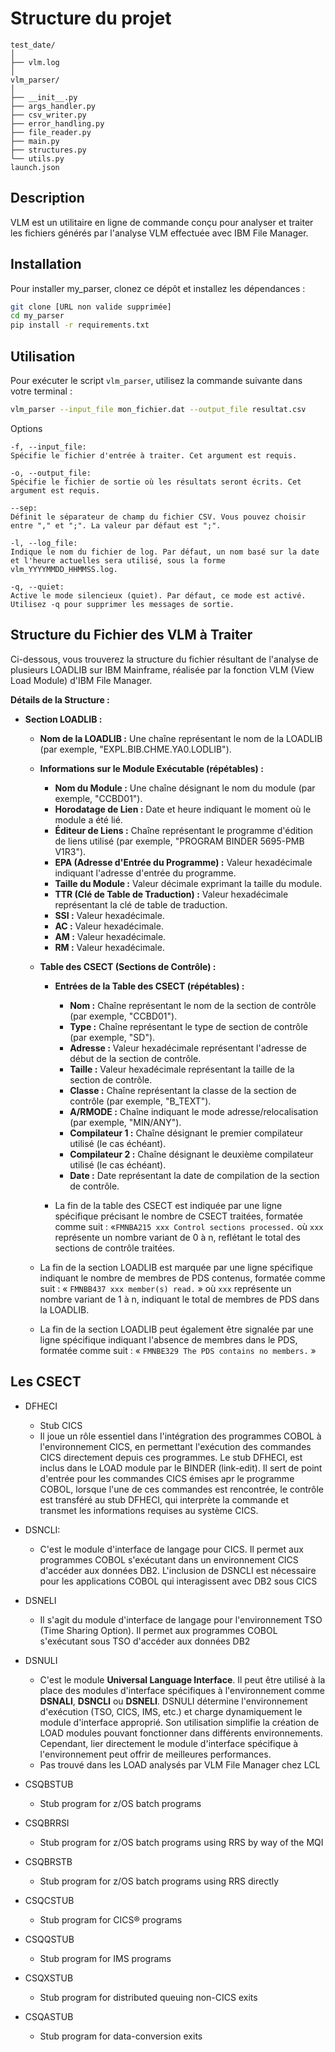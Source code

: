# Structure du projet

```
test_date/
│
├── vlm.log
│
vlm_parser/
│
├── __init__.py
├── args_handler.py
├── csv_writer.py
├── error_handling.py
├── file_reader.py
├── main.py
├── structures.py
└── utils.py
launch.json
```

## Description
VLM est un utilitaire en ligne de commande conçu pour analyser et traiter les fichiers générés par l'analyse VLM effectuée avec IBM File Manager.

## Installation
Pour installer my_parser, clonez ce dépôt et installez les dépendances :

```bash
git clone [URL non valide supprimée]
cd my_parser
pip install -r requirements.txt
```

## Utilisation

Pour exécuter le script `vlm_parser`, utilisez la commande suivante dans votre terminal :

```bash
vlm_parser --input_file mon_fichier.dat --output_file resultat.csv
```

Options

    -f, --input_file:
    Spécifie le fichier d'entrée à traiter. Cet argument est requis.

    -o, --output_file:
    Spécifie le fichier de sortie où les résultats seront écrits. Cet argument est requis.

    --sep:
    Définit le séparateur de champ du fichier CSV. Vous pouvez choisir entre "," et ";". La valeur par défaut est ";".

    -l, --log_file:
    Indique le nom du fichier de log. Par défaut, un nom basé sur la date et l'heure actuelles sera utilisé, sous la forme vlm_YYYYMMDD_HHMMSS.log.

    -q, --quiet:
    Active le mode silencieux (quiet). Par défaut, ce mode est activé. Utilisez -q pour supprimer les messages de sortie.


## Structure du Fichier des VLM à Traiter

Ci-dessous, vous trouverez la structure du fichier résultant de l'analyse de plusieurs LOADLIB sur IBM Mainframe, réalisée par la fonction VLM (View Load Module) d'IBM File Manager.

**Détails de la Structure :**

- **Section LOADLIB :**
    - **Nom de la LOADLIB :** Une chaîne représentant le nom de la LOADLIB (par exemple, "EXPL.BIB.CHME.YA0.LODLIB").
    
    - **Informations sur le Module Exécutable (répétables) :**
        - **Nom du Module :** Une chaîne désignant le nom du module (par exemple, "CCBD01").
        - **Horodatage de Lien :** Date et heure indiquant le moment où le module a été lié.
        - **Éditeur de Liens :** Chaîne représentant le programme d'édition de liens utilisé (par exemple, "PROGRAM BINDER 5695-PMB V1R3").
        - **EPA (Adresse d'Entrée du Programme) :** Valeur hexadécimale indiquant l'adresse d'entrée du programme.
        - **Taille du Module :** Valeur décimale exprimant la taille du module.
        - **TTR (Clé de Table de Traduction) :** Valeur hexadécimale représentant la clé de table de traduction.
        - **SSI :** Valeur hexadécimale.
        - **AC :** Valeur hexadécimale.
        - **AM :** Valeur hexadécimale.
        - **RM :** Valeur hexadécimale.
        
    - **Table des CSECT (Sections de Contrôle) :**
        - **Entrées de la Table des CSECT (répétables) :**
            - **Nom :** Chaîne représentant le nom de la section de contrôle (par exemple, "CCBD01").
            - **Type :** Chaîne représentant le type de section de contrôle (par exemple, "SD").
            - **Adresse :** Valeur hexadécimale représentant l'adresse de début de la section de contrôle.
            - **Taille :** Valeur hexadécimale représentant la taille de la section de contrôle.
            - **Classe :** Chaîne représentant la classe de la section de contrôle (par exemple, "B_TEXT").
            - **A/RMODE :** Chaîne indiquant le mode adresse/relocalisation (par exemple, "MIN/ANY").
            - **Compilateur 1 :** Chaîne désignant le premier compilateur utilisé (le cas échéant).
            - **Compilateur 2 :** Chaîne désignant le deuxième compilateur utilisé (le cas échéant).
            - **Date :** Date représentant la date de compilation de la section de contrôle.

        - La fin de la table des CSECT est indiquée par une ligne spécifique précisant le nombre de CSECT traitées, formatée comme suit : &laquo;`FMNBA215 xxx Control sections processed.` où `xxx` représente un nombre variant de 0 à n, reflétant le total des sections de contrôle traitées.

    - La fin de la section LOADLIB est marquée par une ligne spécifique indiquant le nombre de membres de PDS contenus, formatée comme suit : « `FMNBB437 xxx member(s) read.` » où `xxx` représente un nombre variant de 1 à n, indiquant le total de membres de PDS dans la LOADLIB.

    - La fin de la section LOADLIB peut également être signalée par une ligne spécifique indiquant l'absence de membres dans le PDS, formatée comme suit : « `FMNBE329 The PDS contains no members.` »

## Les CSECT

- DFHECI
  - Stub CICS
  - Il joue un rôle essentiel dans l'intégration des programmes COBOL à l'environnement CICS, en permettant l'exécution des commandes CICS directement depuis ces programmes. Le stub DFHECI, est inclus dans le LOAD module par le BINDER (link-edit). Il sert de point d'entrée pour les commandes CICS émises apr le programme COBOL, lorsque l'une de ces commandes est rencontrée, le contrôle est transféré au stub DFHECI, qui interprète la commande et transmet les informations requises au système CICS.

- DSNCLI:
  - C'est le module d'interface de langage pour CICS. Il permet aux programmes COBOL s'exécutant dans un environnement CICS d'accéder aux données DB2. L'inclusion de DSNCLI est nécessaire pour les applications COBOL qui interagissent avec DB2 sous CICS

- DSNELI
  - Il s'agit du module d'interface de langage pour l'environnement TSO (Time Sharing Option). Il permet aux programmes COBOL s'exécutant sous TSO d'accéder aux données DB2
 
- DSNULI
  - C'est le module **Universal Language Interface**. Il peut être utilisé à la place des modules d'interface spécifiques à l'environnement comme **DSNALI**, **DSNCLI** ou **DSNELI**. DSNULI détermine l'environnement d'exécution (TSO, CICS, IMS, etc.) et charge dynamiquement le module d'interface approprié. Son utilisation simplifie la création de LOAD modules pouvant fonctionner dans différents environnements. Cependant, lier directement le module d'interface spécifique à l'environnement peut offrir de meilleures performances.
  - Pas trouvé dans les LOAD analysés par VLM File Manager chez LCL

- CSQBSTUB
  - Stub program for z/OS batch programs 

- CSQBRRSI
  - Stub program for z/OS batch programs using RRS by way of the MQI 

- CSQBRSTB
  - Stub program for z/OS batch programs using RRS directly 

- CSQCSTUB
  - Stub program for CICS® programs 

- CSQQSTUB
  - Stub program for IMS programs 

- CSQXSTUB
  - Stub program for distributed queuing non-CICS exits 

- CSQASTUB
  - Stub program for data-conversion exits 